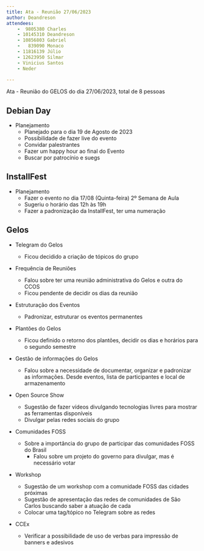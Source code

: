 ```yaml
---
title: Ata - Reunião 27/06/2023
author: Deandreson
attendees:
    -  9805380 Charles 
    - 10145310 Deandreson
    - 10856803 Gabriel
    -   839090 Monaco
    - 11816139 Júlio
    - 12623950 Silmar 
    - Vinicius Santos 
    - Neder
    
---
```


Ata - Reunião do GELOS do dia 27/06/2023, total de 8 pessoas

## Debian Day
- Planejamento
    - Planejado para o dia 19 de Agosto de 2023
    - Possibilidade de fazer live do evento
    - Convidar palestrantes 
    - Fazer um happy hour ao final do Evento
    - Buscar por patrocínio e suegs
## InstallFest
- Planejamento
    - Fazer o evento no dia  17/08 (Quinta-feira) 2º Semana de Aula
    - Sugeriu o horário das 12h às 19h
    - Fazer a padronização da InstallFest, ter uma numeração
    

## Gelos
- Telegram do Gelos
    - Ficou decidido a criação de tópicos do grupo
    
- Frequência de Reuniões
    - Falou sobre ter uma reunião administrativa do Gelos e outra do CCOS
    - Ficou pendente de decidir os dias da reunião
- Estruturação dos Eventos
    - Padronizar, estruturar os eventos permanentes
    
- Plantões do Gelos
    - Ficou definido o retorno dos plantões, decidir os dias e horários para o segundo semestre
- Gestão de informações do Gelos
    - Falou sobre a necessidade de documentar, organizar e padronizar as informações. Desde eventos, lista de participantes e local de armazenamento
- Open Source Show
    - Sugestão de fazer vídeos divulgando tecnologias livres para mostrar as ferramentas disponíveis
    - Divulgar pelas redes sociais do grupo
- Comunidades FOSS
    - Sobre a importância do grupo de participar das comunidades FOSS do Brasil
        - Falou sobre um projeto do governo para divulgar, mas é necessário votar
- Workshop
    - Sugestão de um workshop com a comunidade FOSS das cidades próximas
    - Sugestão de apresentação das redes de comunidades de São Carlos buscando saber a atuação de cada
    - Colocar uma tag/tópico no Telegram sobre as redes
- CCEx
    - Verificar a possibilidade de uso de verbas para impressão de banners e adesivos
 
